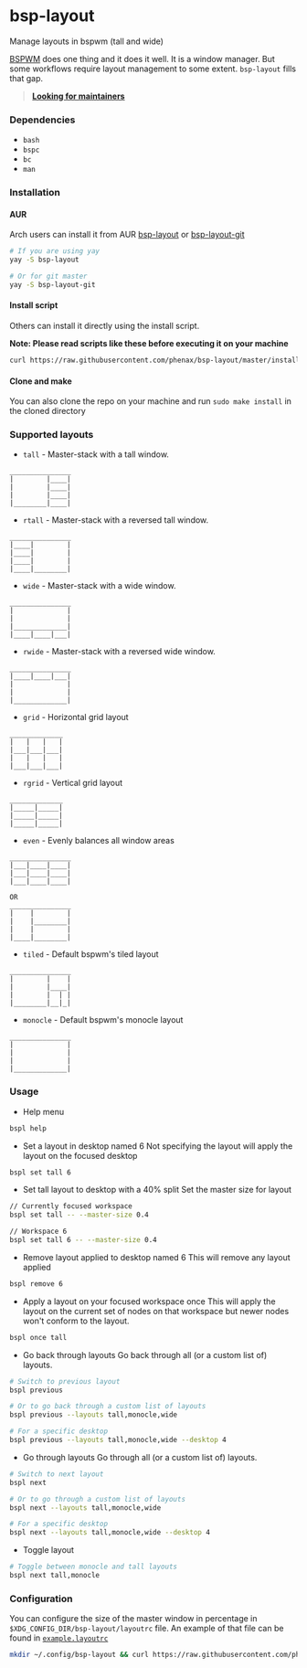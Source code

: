 # bsp-layout
Manage layouts in bspwm (tall and wide)

[BSPWM](https://github.com/baskerville/bspwm) does one thing and it does it well. It is a window manager. But some workflows require layout management to some extent. `bsp-layout` fills that gap.

> **[Looking for maintainers](https://github.com/phenax/bsp-layout/issues/27)**



### Dependencies
* `bash`
* `bspc`
* `bc`
* `man`


### Installation

#### AUR
Arch users can install it from AUR [bsp-layout](https://aur.archlinux.org/packages/bsp-layout) or [bsp-layout-git](https://aur.archlinux.org/packages/bsp-layout-git)
```bash
# If you are using yay
yay -S bsp-layout

# Or for git master
yay -S bsp-layout-git
```

#### Install script
Others can install it directly using the install script.

**Note: Please read scripts like these before executing it on your machine**
```bash
curl https://raw.githubusercontent.com/phenax/bsp-layout/master/install.sh | bash -;
```

#### Clone and make
You can also clone the repo on your machine and run `sudo make install` in the cloned directory



### Supported layouts

* `tall` - Master-stack with a tall window.
```
_______________
|        |____|
|        |____|
|        |____|
|________|____|
```

* `rtall` - Master-stack with a reversed tall window.
```
_______________
|____|        |
|____|        |
|____|        |
|____|________|
```

* `wide` - Master-stack with a wide window.
```
_______________
|             |
|             |
|_____________|
|____|____|___|
```

* `rwide` - Master-stack with a reversed wide window.
```
_______________
|____|____|___|
|             |
|             |
|_____________|
```

* `grid` - Horizontal grid layout
```
_____________
|   |   |   |
|___|___|___|
|   |   |   |
|___|___|___|
```

* `rgrid` - Vertical grid layout
```
_____________
|_____|_____|
|_____|_____|
|_____|_____|
```


* `even` - Evenly balances all window areas
```
_______________
|___|____|____|
|___|____|____|
|___|____|____|

OR
_______________
|    |        |
|    |________|
|    |        |
|____|________|
```

* `tiled` - Default bspwm's tiled layout
```
_______________
|        |    |
|        |____|
|        |  | |
|________|__|_|
```

* `monocle` - Default bspwm's monocle layout
```
_______________
|             |
|             |
|             |
|_____________|
```



### Usage

* Help menu
```bash
bspl help
```

* Set a layout in desktop named 6
Not specifying the layout will apply the layout on the focused desktop
```bash
bspl set tall 6
```

* Set tall layout to desktop with a 40% split
Set the master size for layout
```bash
// Currently focused workspace
bspl set tall -- --master-size 0.4

// Workspace 6
bspl set tall 6 -- --master-size 0.4
```

* Remove layout applied to desktop named 6
This will remove any layout applied
```bash
bspl remove 6
```

* Apply a layout on your focused workspace once
This will apply the layout on the current set of nodes on that workspace but newer nodes won't conform to the layout.
```bash
bspl once tall
```

* Go back through layouts
Go back through all (or a custom list of) layouts.
```bash
# Switch to previous layout
bspl previous

# Or to go back through a custom list of layouts
bspl previous --layouts tall,monocle,wide

# For a specific desktop
bspl previous --layouts tall,monocle,wide --desktop 4
```

* Go through layouts
Go through all (or a custom list of) layouts.
```bash
# Switch to next layout
bspl next

# Or to go through a custom list of layouts
bspl next --layouts tall,monocle,wide

# For a specific desktop
bspl next --layouts tall,monocle,wide --desktop 4
```

* Toggle layout
```bash
# Toggle between monocle and tall layouts
bspl next tall,monocle
```



### Configuration

You can configure the size of the master window in percentage in `$XDG_CONFIG_DIR/bsp-layout/layoutrc` file.
An example of that file can be found in [`example.layoutrc`](https://github.com/phenax/bsp-layout/blob/master/example.layoutrc)

```bash
mkdir ~/.config/bsp-layout && curl https://raw.githubusercontent.com/phenax/bsp-layout/master/example.layoutrc > ~/.config/bsp-layout/layoutrc;
```
